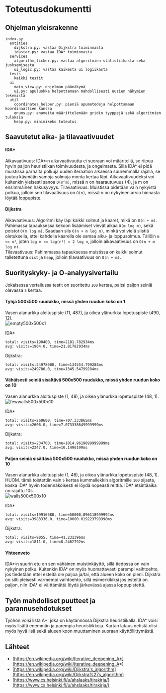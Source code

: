# Toteutusdokumentti

## Ohjelman yleisrakenne
```
index.py
  entities
    dijkstra.py: vastaa Dijkstra toiminnasta
    idastar.py: vastaa IDA* toiminnasta
  services
    algorithm_ticker.py: vastaa algoritmien statistiikasta sekä juoksemisesta
    ui_logic.py: vastaa kaikesta ui logiikasta
  tests
    kaikki testit
  ui
    main_view.py: ohjelman päänäkymä
    ui.py: apuluokka helpottamaan mahdollisesti uusien näkymien tekemistä
  util
    coordinates_helper.py: pieniä apumetodeja helpottamaan koordinaattien kanssa
    enums.py: enumeita määrittelemään gridin tyyppejä sekä algoritmien tuloksia
    heap.py: minimikeko toteutus
```

## Saavutetut aika- ja tilavaativuudet

#### IDA*

Aikavaativuus: IDA*:n aikavaativuutta ei suoraan voi määritellä, se riipuu hyvin paljon heuristiikan toimivuudesta,
ja ongelmasta. Sillä IDA* ei pidä muistissa parhaita polkuja uuden iteraation alkaessa suuremmalla rajalla, 
se joutuu käymään samoja solmuja monta kertaa läpi. Aikavaativuudeksi voi kuitenkin yleisesti sanoa `O(n^m)`, missä
n on haarautuvuus (4), ja m on ensimmäinen hakusyvyys.
Tilavaativuus: Muistissa pidetään vain nykyistä polkua, jolloin sen tilavaatisuus on `O(n)`, missä
n on nykyinen arvio hinnasta löytää loppupiste.

#### Dijkstra

Aikavaativuus: Algoritmi käy läpi kaikki solmut ja kaaret, mikä on `O(n + m)`. Pahimassa tapauksessa kekoon lisäämiset
vievät aikaa `O(m log m)`, sekä poistot `O(m log m)`. Saadaan siis `O(n + m log m)`, minkä voi vielä siistiä oletuksella,
ettei kahdella kaarella ole samaa alku- ja loppusolmua. Tällöin `m <= n²`, joten `log m <= log(n²) = 2 log n`,
jolloin aikavaativuus on `O(n + m log n)`.  
Tilavaativuus: Pahimmassa tapauksessa muistissa on kaikki solmut talletettuna `dist` ja `heap`, jolloin tilavaativuus on `O(n + m)`.

## Suorityskyky- ja O-analyysivertailu

Jokaisessa vertailussa testit on suoritettu `100` kertaa, paitsi paljon seiniä olevassa `5` kertaa.

#### Tyhjä 500x500 ruudukko, missä yhden ruudun koko on 1
Vasen alanurkka aloituspiste (11, 487), ja oikea ylänurkka lopetuspiste (490, 12).  
![empty500x500x1](kuvat/empty500x500x1.png)

IDA*
```
total: visits=190400, time=2181.782934ms
avg: visits=1904.0, time=21.81782934ms
```
Dijkstra:
```
total: visits:24978000, time=134554.799284ms
avg: visits=249780.0, time=1345.54799284ms
```

#### Vähäisesti seiniä sisältävä 500x500 ruudukko, missä yhden ruudun koko on 10
Vasen alanurkka aloituspiste (1, 48), ja oikea ylänurkka lopetuspiste (48, 1).  
![fewwalls500x500x10](kuvat/fewwalls500x500x10.png)

IDA*
```
total: visits=260600, time=707.333865ms
avg: visits=2606.0, time=7.073338649999999ms
```
Dijkstra:
```
total: visits=234700, time=1014.9619899999999ms
avg: visits=2347.0, time=10.1496199ms
```

#### Paljon seiniä sisältävä 500x500 ruudukko, missä yhden ruudun koko on 10
Vasen alanurkka aloituspiste (1, 48), ja oikea ylänurkka lopetuspiste (48, 1).  
HUOM. tämä toistettiin vain `5` kertaa kummallekkin algoritmille `100` sijasta, koska
IDA* hyvin todennäköisesti ei löydä nopeasti reittiä. IDA* etsintäaika on rajattu 10s.  
![walls500x500x10](kuvat/walls500x500x10.png)

IDA*
```
total: visits=19916680, time=50000.096118999994ms
avg: visits=3983336.0, time=10000.019223799998ms
```
Dijkstra:
```
total: visits=9055, time=41.231396ms
avg: visits=1811.0, time=8.2462792ms
```

#### Yhteenveto

IDA*:n suurin etu on sen vähäinen muistinkäyttö, sillä tiedossa on vain nykyinen polku.
Kuitenkin IDA* on myös huomattavasti parempi vaihtoehto, jos tiedetään ettei esteitä ole paljoa 
ja/tai, että alueen koko on pieni. Dijkstra on silti yleisesti varmempi vaihtoehto, sillä esimerkikiksi 
jos esteitä on paljon, niin IDA* ei välttämättä löydä järkevässä ajassa loppupistettä.

## Työn mahdolliset puutteet ja parannusehdotukset

Työhön voisi listä A*, joka on käytännössä Dijkstra heuristiikalla. IDA* voisi myös lisätä enemmän ja parempia
heuristiikkoja. Kartan lataus netistä olisi myös hyvä lisä sekä alueen koon muuttaminen suoraan käyttöliittymästä.

## Lähteet
* [https://en.wikipedia.org/wiki/Iterative_deepening_A*](https://en.wikipedia.org/wiki/Iterative_deepening_A*)
* [https://en.wikipedia.org/wiki/Dijkstra's_algorithm](https://en.wikipedia.org/wiki/Dijkstra%27s_algorithm)
* [https://www.cs.helsinki.fi/u/ahslaaks/tirakirja/](https://www.cs.helsinki.fi/u/ahslaaks/tirakirja/)